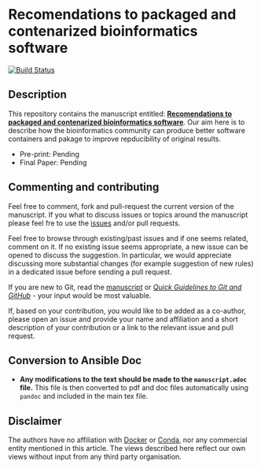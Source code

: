 # Recomendations to packaged and contenarized bioinformatics software

[![Build Status](https://travis-ci.org/ypriverol/containers-rules-manuscript.svg?branch=master)](https://travis-ci.org/ypriverol/containers-rules-manuscript)

## Description

This repository contains the manuscript entitled:
[**Recomendations to packaged and contenarized bioinformatics software**](https://github.com/ypriverol/containers-rules-manuscript). Our
aim here is to describe how the bioinformatics community can produce better software containers and pakage to improve repducibility of original results.

* Pre-print: Pending
* Final Paper: Pending

## Commenting and contributing

Feel free to comment, fork and pull-request the current version of the manuscript. If you what to discuss issues or topics around the manuscript please feel fre to use the
[issues](https://github.com/ypriverol/containers-rules-manuscript/issues) and/or pull
requests.

Feel free to browse through existing/past issues and if one seems
related, comment on it. If no existing issue seems appropriate, a new
issue can be opened to discuss the suggestion. In particular, we would
appreciate discussing more substantial changes (for example suggestion
of new rules) in a dedicated issue before sending a pull request.

If you are new to Git, read the
[manuscript](https://github.com/ypriverol/github-paper/blob/master/document/manuscript.md)
or
[*Quick Guidelines to Git and GitHub*](https://guides.github.com/activities/hello-world/) -
your input would be most valuable.

If, based on your contribution, you would like to be added as a
co-author, please open an issue and provide your name and affiliation
and a short description of your contribution or a link to the relevant
issue and pull request.

## Conversion to Ansible Doc

- **Any modifications to the text should be made to the
  `manuscript.adoc` file.** This file is then converted to pdf and doc files automatically using
  `pandoc` and included in the main tex file.

## Disclaimer

The authors have no affiliation with [Docker](https://docker.com/) or [Conda](https://conda.io/docs/),
nor any commercial entity mentioned in this article. The views
described here reflect our own views without input from any third party
organisation.